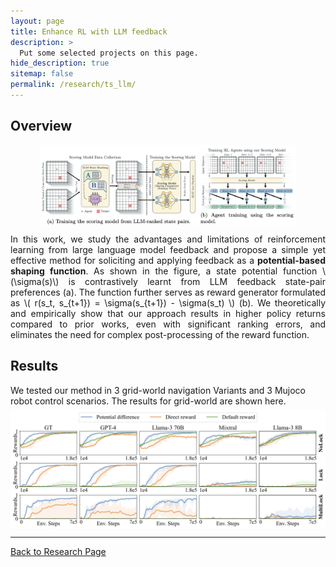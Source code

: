 ```yaml
---
layout: page
title: Enhance RL with LLM feedback
description: >
  Put some selected projects on this page.
hide_description: true
sitemap: false
permalink: /research/ts_llm/
---
```


## Overview
<img src="/research/ts_llm/framework.png" style="zoom:40%; display:block; margin:10px auto;" />
<p align="justify">
In this work, we study the advantages and limitations of reinforcement learning from large language model feedback and propose a simple yet effective method for soliciting and applying feedback as a <strong>potential-based shaping function</strong>. As shown in the figure, a state potential function \(\sigma(s)\) is contrastively learnt from LLM feedback state-pair preferences (a). The function further serves as reward generator formulated as \( r(s_t, s_{t+1}) = \sigma(s_{t+1}) - \sigma(s_t) \) (b). We theoretically and empirically show that our approach results in higher policy returns compared to prior works, even with significant ranking errors, and eliminates the need for complex post-processing of the reward function.
</p>


## Results
We tested our method in 3 grid-world navigation Variants and 3 Mujoco robot control scenarios. The results for grid-world are shown here.
<img src="/research/ts_llm/gridworld_single_query.png" style="zoom:60%; display:block; margin:10px auto;" />

---
[Back to Research Page](/research/)